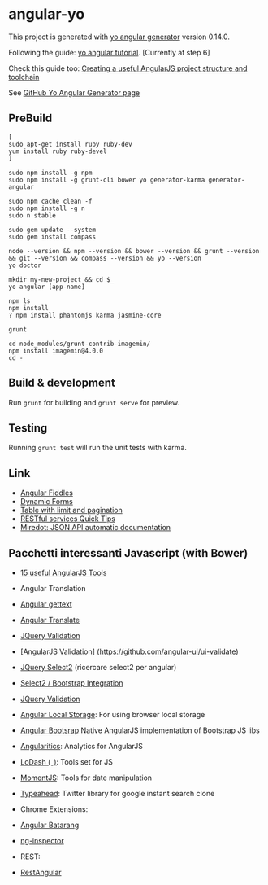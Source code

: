 # angular-yo

This project is generated with [yo angular generator](https://github.com/yeoman/generator-angular)
version 0.14.0.

Following the guide: [yo angular tutorial](http://yeoman.io/codelab/). [Currently at step 6]

Check this guide too: [Creating a useful AngularJS project structure and toolchain](http://manuel.kiessling.net/2014/06/09/creating-a-useful-angularjs-project-structure-and-toolchain/)

See [GitHub Yo Angular Generator page](https://github.com/yeoman/generator-angular) 

## PreBuild
```
[
sudo apt-get install ruby ruby-dev
yum install ruby ruby-devel
]

sudo npm install -g npm
sudo npm install -g grunt-cli bower yo generator-karma generator-angular

sudo npm cache clean -f
sudo npm install -g n
sudo n stable

sudo gem update --system
sudo gem install compass

node --version && npm --version && bower --version && grunt --version && git --version && compass --version && yo --version
yo doctor

mkdir my-new-project && cd $_
yo angular [app-name]

npm ls
npm install
? npm install phantomjs karma jasmine-core

grunt

cd node_modules/grunt-contrib-imagemin/
npm install imagemin@4.0.0
cd -
```

## Build & development

Run `grunt` for building and `grunt serve` for preview.

## Testing

Running `grunt test` will run the unit tests with karma.

## Link

- [Angular Fiddles](https://github.com/angular/angular.js/wiki/JSFiddle-Examples)
 - [Dynamic Forms](http://jsfiddle.net/buele/nYzjY/)
 - [Table with limit and pagination](http://jsfiddle.net/SAWsA/11/)
- [RESTful services Quick Tips](http://www.restapitutorial.com/lessons/restquicktips.html)
- [Miredot: JSON API automatic documentation](http://www.miredot.com/exampledocs/#-300843329)

## Pacchetti interessanti Javascript (with Bower)

- [15 useful AngularJS Tools](http://www.hongkiat.com/blog/angularjs-tools/)

- Angular Translation
 - [Angular gettext](https://angular-gettext.rocketeer.be/)
 - [Angular Translate](https://github.com/angular-translate/angular-translate)
- [JQuery Validation](https://github.com/jzaefferer/jquery-validation)
- [AngularJS Validation] (https://github.com/angular-ui/ui-validate)
- [JQuery Select2](https://github.com/select2/select2) (ricercare select2 per angular)
 - [Select2 / Bootstrap Integration](https://github.com/t0m/select2-bootstrap-css)
- [JQuery Validation](https://github.com/jzaefferer/jquery-validation)
- [Angular Local Storage](https://github.com/grevory/angular-local-storage): For using browser local storage
- [Angular Bootsrap](https://github.com/angular-ui/bootstrap) Native AngularJS implementation of Bootstrap JS libs
- [Angularitics](https://github.com/angulartics/angulartics): Analytics for AngularJS
- [LoDash (_)](https://lodash.com/): Tools set for JS
- [MomentJS](momentjs.com): Tools for date manipulation
- [Typeahead](twitter.github.io/typeahead.js): Twitter library for google instant search clone
- Chrome Extensions:
 - [Angular Batarang](https://github.com/angular/batarang)
 - [ng-inspector](http://ng-inspector.org/)
- REST:
 - [RestAngular](https://github.com/mgonto/restangular)


